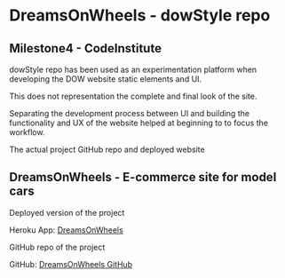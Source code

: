 # DreamsOnWheels - dowStyle repo

## Milestone4 - CodeInstitute

dowStyle repo has been used as an experimentation platform when developing the DOW website static elements and UI.

This does not representation the complete and final look of the site.

Separating the development process between UI and building the functionality and UX of the website helped at beginning to to focus the workflow.

The actual project GitHub repo and deployed website

## DreamsOnWheels - E-commerce site for model cars

Deployed version of the project

Heroku App: [DreamsOnWheels](https://dreamsonwheels.herokuapp.com/checkout/)

GitHub repo of the project

GitHub: [DreamsOnWheels GitHub](https://github.com/Junon72/DreamsOnWheels)

